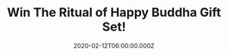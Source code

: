 ---
campaign-uuid: "c-156a21a9-38d5-4d00-a6c2-1d4e5575ee35"
type: "Competition"
category: "Gifts"
date: "2020-02-12T06:00:00.000Z"
end-date: "2020-04-12T23:59:00.000Z"
disable-form: false
is_promoted: false
has_entry_page: true
title: "Win The Ritual of Happy Buddha Gift Set!"
competition-description: "<p>This wonderful gift pack is the perfect present for a\
  \ friend or family member or for treating yourself! Contains a Shower Foam, body\
  \ scrub, body cream and mini fragrance sticks. With these fresh and revitalising\
  \ products you will create a moment of happiness every day. </p>\n<p>Enter below\
  \ for a chance to win!</p>\n"
hero-header: "Win The Ritual of Happy Buddha Gift Set!"
terms-confirmation: "N/A"
banner-img: "https://assets.expresslyapp.com/asset-a22f5cda-45ff-4e4d-ae38-7b6b82cdde3f.jpg"
logo-left-href: "http://club.expressly.io"
logo-left-image: "https://assets.expresslyapp.com/asset-4b758315-bca4-44c2-8b4b-618ed86cbf19.jpg"
logo-left-title: "Expressly Club"
bg-image-hero: "https://assets.expresslyapp.com/asset-5152ffd9-45b1-4f77-a476-13d87fd8a585.jpg"
bg-image-first: "https://assets.expresslyapp.com/asset-ab3c5e03-91cf-4592-b3ee-d2917242eb80.jpg"
section1-content: "<p>This wonderful gift pack is the perfect present for a friend\
  \ or family member or for treating yourself! Contains a Shower Foam, body scrub,\
  \ body cream and mini fragrance sticks. With these fresh and revitalising products\
  \ you will create a moment of happiness every day.</p>\n<p>Brighten your mood with\
  \ the fragrance of Sweet Orange and Cedar Wood. You can give the gift box a second\
  \ life by keeping photographs, letters, or other items in it. Free re-usable luxury\
  \ storage box. Luxurious, sensitive and essential bath, body & home products.</p>\n"
entry-title: "Win The Ritual of Happy Buddha Gift Set!"
entry-content: "<p>Enter the draw to win The Ritual of Happy Buddha Gift Set by completing\
  \ the form below before 23:59 on the 12th of April 2020.</p>\n"
has-winner: true
winner-title: "CONGRATULATIONS to Jenna D. who won The Ritual of Happy Buddha Gift\
  \ Set!"
winner-banner: "https://assets.expresslyapp.com/asset-8f85656b-5baa-47c2-a64d-69087efa5c60.jpg"
prize-description: "The Ritual of Happy Buddha Gift Set!"
special-conditions: "Multiple entries are allowed up to one every day."
country-restrictions:
- "GB"
---